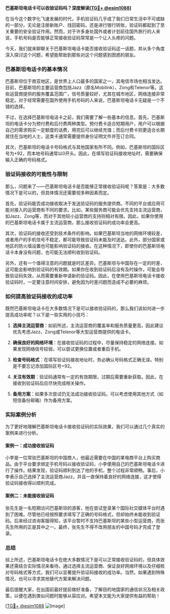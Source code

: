 **巴基斯坦电话卡可以收验证码吗？深度解读[[TG💪+ @esim1088](https://t.me/s/esim1088)]**

在当今这个数字化飞速发展的时代，手机验证码几乎成了我们日常生活中不可或缺的一部分。无论是注册新账户、找回密码，还是进行银行转账，验证码都起到了至关重要的安全验证作用。然而，对于许多身处国外或者计划前往国外旅行的人来说，手机号码是否能够正常接收验证码常常是一个让人头疼的问题。

今天，我们就来聊聊关于巴基斯坦电话卡能否接收验证码这一话题，并从多个角度深入探讨这个问题，希望能帮助到那些对这个问题感到困惑的朋友。

### 巴基斯坦电话卡的基本情况

巴基斯坦位于南亚地区，是世界上人口最多的国家之一，其电信市场也相当发达。目前，巴基斯坦的主要运营商包括Jazz（原名Mobilink）、Zong和Telenor等。这些运营商提供的服务覆盖范围广，信号质量较好，尤其在城市地区，网络连接非常稳定。对于经常需要在国外使用手机号码的人来说，巴基斯坦电话卡无疑是一个不错的选择。

不过，在选择巴基斯坦电话卡之前，我们需要了解一些基本的信息。首先，巴基斯坦的电话卡分为预付费和后付费两种类型。预付费卡适合短期用户，用户可以根据自己的需求购买一定额度的话费，用完后可以继续充值；而后付费卡则更适合长期居住在当地的人士，这类卡通常需要提供身份证明文件并签订合同。

其次，巴基斯坦的电话卡号码格式与其他国家有所不同。例如，巴基斯坦的国际区号为+92，而本地号码通常以0开头。因此，在填写验证码接收地址时，需要确保输入正确的号码格式。

### 验证码接收的可能性与限制

那么，问题来了——巴基斯坦电话卡是否能够正常接收验证码呢？答案是：大多数情况下是可以的，但具体情况还需要视多种因素而定。

首先，验证码能否成功接收取决于发送验证码的服务提供商。不同的平台或应用可能对接入的运营商有不同的要求。比如，某些服务商可能会优先支持主流运营商，如Jazz、Zong等，而对于其他较小运营商的支持则相对有限。因此，如果你使用的巴基斯坦电话卡属于主流运营商，那么接收验证码的成功率会更高。

其次，验证码的接收还受到技术条件的影响。如果巴基斯坦当地的网络环境较差，或者用户的手机信号不稳定，都可能导致验证码未能及时送达。此外，部分国家或地区的防火墙设置也可能影响验证码的接收。在这种情况下，即使你的巴基斯坦电话卡本身没有问题，也可能无法顺利收到验证码。

另外，还有一个值得注意的问题就是时区差异。巴基斯坦与中国存在一定的时差，这可能会影响到验证码的有效期。如果你在收到验证码后没有及时操作，可能会导致验证码失效，从而需要重新申请新的验证码。因此，在使用巴基斯坦电话卡接收验证码时，一定要注意时间安排，避免因为时差问题而造成不必要的麻烦。

### 如何提高验证码接收的成功率

既然巴基斯坦电话卡在大多数情况下是可以接收验证码的，那么我们该如何进一步提高成功率呢？以下是一些实用的小技巧：

1. **选择主流运营商**：如前所述，主流运营商的覆盖率和服务质量更高，因此建议优先考虑Jazz、Zong或Telenor等大型运营商提供的电话卡。

2. **确保良好的网络环境**：在接收验证码的过程中，尽量保持稳定的网络连接。如果发现网络信号较弱，可以尝试更换位置或者重启手机。

3. **检查号码格式**：在填写验证码接收地址时，务必确认号码格式正确无误。特别是不要忘记添加国际区号+92。

4. **关注有效期**：验证码通常有一定的有效期限，过期后需要重新获取。因此，在接收到验证码后应尽快完成相关操作。

5. **备用方案**：如果多次尝试仍无法成功接收验证码，可以考虑使用其他方式（如短信备份邮箱）作为备用方案。

### 实际案例分析

为了更好地理解巴基斯坦电话卡接收验证码的实际效果，我们可以通过几个真实的案例来进行分析。

#### 案例一：成功接收验证码

小李是一位常驻巴基斯坦的中国商人，他最近需要在中国的某电商平台上购买商品。由于平台要求绑定手机号码以接收验证码，小李便用自己的巴基斯坦电话卡进行了操作。结果发现，验证码顺利到达了他的手机，整个过程非常顺畅。事后，小李表示自己选择了主流运营商Jazz，并且一直保持着良好的网络连接，这才使得验证码接收得以顺利完成。

#### 案例二：未能接收验证码

张先生是一名短期访问巴基斯坦的游客，他在尝试登录某个国际社交媒体平台时遇到了困难。尽管他已经按照要求填写了正确的号码格式，但却始终未能收到验证码。后来经过咨询客服得知，该平台暂时不支持巴基斯坦的某些小型运营商，而张先生所用的正是其中之一。最终，张先生不得不改用朋友的中国号码才完成了登录。

### 总结

综上所述，巴基斯坦电话卡在绝大多数情况下是可以正常接收验证码的，但具体效果还需结合实际情况来看待。通过选择主流运营商、保证良好网络环境以及仔细核对号码格式等方式，我们可以显著提升验证码接收的成功率。当然，如果遇到特殊情况，也可以寻求其他替代方案来解决问题。

最后提醒大家，在出国前最好提前做好准备，了解目的地国家的通信状况及相关政策，以便在遇到类似问题时能够从容应对。希望本文能为大家提供有益的帮助！

[[TG💪+ @esim1088](https://t.me/s/esim1088) ![Image](https://i.postimg.cc/4NQfJmqS/Snipaste-2025-05-13-00-14-12.png)]